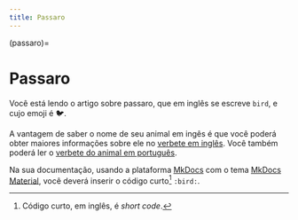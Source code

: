 ```yaml
---
title: Passaro
---
```


(passaro)=

# Passaro

Você está lendo o artigo sobre passaro, que em inglês se escreve 
`bird`, e cujo emoji é 🐦.

A vantagem de saber o nome de seu animal em ingês é que você poderá obter maiores informações sobre ele no [verbete em inglês](wikien:bird). 
Você também poderá ler o [verbete do animal em português](wikipt:passaro).

Na sua documentação, usando a plataforma [MkDocs](https://www.mkdocs.org/) com o tema [MkDocs Material](https://squidfunk.github.io/mkdocs-material/),
você deverá inserir o código curto[^1] `:bird:`.

[^1]: Código curto, em inglês, é *short code*.
